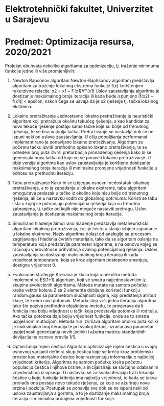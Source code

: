 # Elektrotehnički fakultet, Univerzitet u Sarajevu
# Predmet: Optimizacija resursa, 2020/2021

Projekat obuhvata nekoliko algoritama za optimizaciju, tj. traženje minimuma funkcije jedne ili više promjenljivih:
1. Newton Rapsonov algoritam
Newton-Raphsonov algoritam predstavlja algoritam za traženje lokalnog ekstrema funkcije f(x) korištenjem rekurzivne relacije:
x2 = x1 − f'(x1)/f''(x1)
Uslov zaustavljanja algoritma je dostizanje maksimalnog broja iteracija ili kada bude ispunjeno |f(x2) − f(x1)| < epsilon, nakon čega se usvaja da je x2 rješenje tj. tačka lokalnog ekstrema.

2. Lokalno pretraživanje
Jednostavno lokalno pretraživanje je heuristički algoritam koji pretražuje okolinu tekućeg rješenja, a kao kandidat za novo tekuće rješenje postaju samo tačke koje su bolje od trenutnog rješenja, te se bira najbolja tačka. Pretraživanje se nastavlja dok se ne ispuni neki od uslova zaustavljanja.
U cilju poboljšanja performansi implementirano je ponavljano lokalno pretraživanje. Algoritam za početnu tačku izvrši prethodno opisano lokano pretraživanje, te se određeni broj puta izvrši preturbacija pronađenog rješenja kako bi se generisala nova tačka od koje će se ponoviti lokalno pretraživanje.
U obje verzije algoritma kao uslov zaustavljanja je korišteno dostizanje maksimalnog broja iteracija ili minimalne promjene vrijednosti funkcije u odnosu na prethodnu iteraciju.

3. Tabu pretraživanje 
Kako bi se izbjegao osnovni nedostatak lokalnog pretraživanja, a to je zapadanje u lokalne ekstreme, tabu algoritam omogućava prelazak u tačke iz okoline koje nisu bolje od trenutnog rješenja, ali će u nastavku voditi do globalnog optimuma. Koristi se tabu lista u kojoj se pohranjuju potencijalna rješenja koja su trenutno zabranjena, tj. tačke od kojih nije moguće nastaviti pretragu.
Uslov zaustavljanja je dostizanje maksimalnog broja iteracija. 

4. Simulirano hlađenje
Simulirano hlađenje predstavlja metaheuristički algoritam lokalnog pretraživanja, koji je često u stanju izbjeći zapadanje u lokalne ekstreme. Naziv algoritma dolazi od analogije sa procesom zagrijavanja i hlađenja čvrstih materijala, tako da se algoritam oslanja na temperaturu koja predstavlja parametar algoritma, a na osnovu kojeg se računaju vjerovatnoće prihvatanja svakog potencijalnog rješenja. 
Uslovi zaustavljanja su dostizanje maksimalnog broja iteracija ili kada vrijednost temperature, koja se kroz algoritam postepeno smanjuje, dostigne vrijednost 0.

5. Evolucione strategije
Kreirana je klasa koja u nekoliko metoda implementira ES(1+1) algoritam, koji se smatra najjednostavnijim iz skupine evolucionih algoritama.
Metoda mutate na samom početku kreira vektor kolonu Z sa 2 elementa dobijena koristeći funkciju random.gauss sa parametrom slučajnosti sigma, koji predstavlja atribut klase, te kreira novi potomak.
Metoda step vrši jednu iteraciju algoritma tako što poziva prethodno objašnjenu metodu, te provjerava da li funkcija ima bolju vrijednost u tački koja predstavlja potomka ili roditelja. Ako tačka potomka daje bolju vrijednost funkcije, onda se to smatra uspješnom mutacijom.
Metoda run izvršava algoritam onoliko puta koliki je maksimalan broj iteracija te pri svakoj iteraciji izračunava parametar uspješnosti generisanja novih jedinki i ažurira matricu standardnih devijacija na osnovu pravila 1/5.

6. Optimizacija rojem čestica
Algoritam optimizacije rojem čestica u svojoj osnovnoj varijanti definira skup čestica koje se kreću kroz problemski prostor kao materijalne čestice koje razmjenjuju informacije o najboljoj vrijednosti kriterija.
Algoritma na samom početku kreira početnu populaciju čestica i njihove brzine, a inicijaliziraju se slučajno odabranim vrijednostima iz opsega. U nastavku se za svaku iteraciju traži lokacija čestice u kojoj funkcija kriterija ima najbolju vrijednost, te kada se takva pronađe ona postaje novo tekuće rješenje, za koje se ažuriraju nova brzina i pozicija. Postupak se ponavlja sve dok se ne ispuni neki od uslova zaustavljanja algoritma, a to je dostizanje maksimalnog broja iteracija ili minimalna promjena vrijednosti funkcije.
